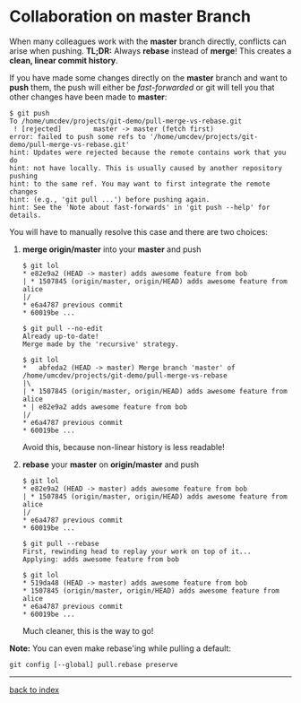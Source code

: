# Collaboration on master Branch

When many colleagues work with the **master** branch directly, conflicts can arise when pushing. **TL;DR:** Always **rebase** instead of **merge**! This creates a **clean, linear commit history**.

If you have made some changes directly on the **master** branch and want to **push** them, the push will either be *fast-forwarded* or git will tell you that other changes have been made to **master**:

```console
$ git push
To /home/umcdev/projects/git-demo/pull-merge-vs-rebase.git
 ! [rejected]        master -> master (fetch first)
error: failed to push some refs to '/home/umcdev/projects/git-demo/pull-merge-vs-rebase.git'
hint: Updates were rejected because the remote contains work that you do
hint: not have locally. This is usually caused by another repository pushing
hint: to the same ref. You may want to first integrate the remote changes
hint: (e.g., 'git pull ...') before pushing again.
hint: See the 'Note about fast-forwards' in 'git push --help' for details.
```

You will have to manually resolve this case and there are two choices:

1.  **merge origin/master** into your **master** and push

    ```console
    $ git lol
    * e82e9a2 (HEAD -> master) adds awesome feature from bob
    | * 1507845 (origin/master, origin/HEAD) adds awesome feature from alice
    |/
    * e6a4787 previous commit
    * 60019be ...

    $ git pull --no-edit
    Already up-to-date!
    Merge made by the 'recursive' strategy.

    $ git lol
    *   abfeda2 (HEAD -> master) Merge branch 'master' of /home/umcdev/projects/git-demo/pull-merge-vs-rebase
    |\
    | * 1507845 (origin/master, origin/HEAD) adds awesome feature from alice
    * | e82e9a2 adds awesome feature from bob
    |/
    * e6a4787 previous commit
    * 60019be ...
    ```

    Avoid this, because non-linear history is less readable!

2.  **rebase** your **master** on **origin/master** and push

    ```console
    $ git lol
    * e82e9a2 (HEAD -> master) adds awesome feature from bob
    | * 1507845 (origin/master, origin/HEAD) adds awesome feature from alice
    |/
    * e6a4787 previous commit
    * 60019be ...

    $ git pull --rebase
    First, rewinding head to replay your work on top of it...
    Applying: adds awesome feature from bob

    $ git lol
    * 519da48 (HEAD -> master) adds awesome feature from bob
    * 1507845 (origin/master, origin/HEAD) adds awesome feature from alice
    * e6a4787 previous commit
    * 60019be ...
    ```

    Much cleaner, this is the way to go!

**Note:** You can even make rebase'ing while pulling a default:

```
git config [--global] pull.rebase preserve
```

---

[back to index](index.html)
